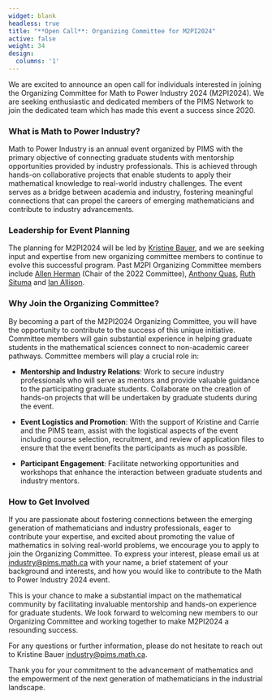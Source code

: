 ```yaml
---
widget: blank
headless: true
title: "**Open Call**: Organizing Committee for M2PI2024"
active: false
weight: 34
design:
  columns: '1'
---
```


We are excited to announce an open call for individuals interested in joining
the Organizing Committee for Math to Power Industry 2024 (M2PI2024). We are
seeking enthusiastic and dedicated members of the PIMS Network to join the
dedicated team which has made this event a success since 2020.


### What is Math to Power Industry?


Math to Power Industry is an annual event organized by PIMS with the primary
objective of connecting graduate students with mentorship opportunities provided
by industry professionals. This is achieved through hands-on collaborative
projects that enable students to apply their mathematical knowledge to
real-world industry challenges. The event serves as a bridge between academia
and industry, fostering meaningful connections that can propel the careers of
emerging mathematicians and contribute to industry advancements.


### Leadership for Event Planning

The planning for M2PI2024 will be led by [Kristine Bauer](/authors/bauerk/), and
we are seeking input and expertise from new organizing committee members to
continue to evolve this successful program. Past M2PI Organizing Committee
members include [Allen Herman](/authors/hermana/) (Chair of the 2022 Committee),
[Anthony Quas](/authors/aquas/), [Ruth Situma](/authors/rsituma/) and [Ian
Allison](/authors/iana/).


### Why Join the Organizing Committee?

By becoming a part of the M2PI2024 Organizing Committee, you will have the
opportunity to contribute to the success of this unique initiative. Committee
members will gain substantial experience in helping graduate students in the
mathematical sciences connect to non-academic career pathways. Committee members
will play a crucial role in:

* **Mentorship and Industry Relations**: Work to secure industry professionals who
  will serve as mentors and provide valuable guidance to the participating
  graduate students. Collaborate on the creation of hands-on projects that will
  be undertaken by graduate students during the event.

* **Event Logistics and Promotion**: With the support of Kristine and Carrie and the
  PIMS team, assist with the logistical aspects of the event including course
  selection, recruitment, and review of application files to ensure that the
  event benefits the participants as much as possible.

* **Participant Engagement**: Facilitate networking opportunities and workshops that
  enhance the interaction between graduate students and industry mentors.


### How to Get Involved


If you are passionate about fostering connections between the emerging
generation of mathematicians and industry professionals, eager to contribute
your expertise, and excited about promoting the value of mathematics in solving
real-world problems, we encourage you to apply to join the Organizing Committee.
To express your interest, please email us at industry@pims.math.ca with your
name, a brief statement of your background and interests, and how you would like
to contribute to the Math to Power Industry 2024 event.


This is your chance to make a substantial impact on the mathematical community
by facilitating invaluable mentorship and hands-on experience for graduate
students. We look forward to welcoming new members to our Organizing Committee
and working together to make M2PI2024 a resounding success.


For any questions or further information, please do not hesitate to reach out to
Kristine Bauer <industry@pims.math.ca>.


Thank you for your commitment to the advancement of mathematics and the
empowerment of the next generation of mathematicians in the industrial
landscape.
